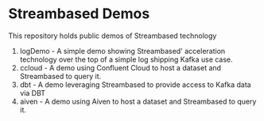 # Streambased Demos

This repository holds public demos of Streambased technology

1. logDemo - A simple demo showing Streambased' acceleration technology over the top of a simple log shipping Kafka use 
case.
2. ccloud - A demo using Confluent Cloud to host a dataset and Streambased to query it.
3. dbt - A demo leveraging Streambased to provide access to Kafka data via DBT
4. aiven - A demo using Aiven to host a dataset and Streambased to query it.